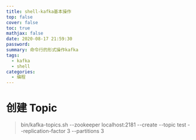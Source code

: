 ```yaml
---
title: shell-kafka基本操作
top: false
cover: false
toc: true
mathjax: false
date: 2020-08-17 21:59:30
password:
summary: 命令行的形式操作kafka
tags:
  - kafka
  - shell
categories:
  - 编程
---
```


# 创建 Topic

> bin/kafka-topics.sh --zookeeper localhost:2181 --create --topic test --replication-factor 3 --partitions 3

#
